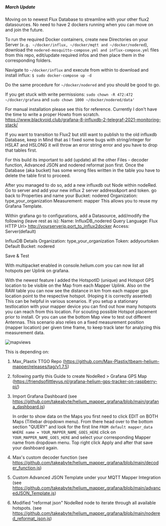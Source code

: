 ##### March Update #####
Moving on to newest Flux Database to streamline with your other flux2 datasources. No need to have 2 dockers running when you can move on and join the future. 

To run the required Docker containers, create new Directories on your Server (`e.g. ~/docker/influx, ~/docker/mqtt and ~/docker/nodered`), download the `nodered-mosquitto-compose.yml and influx-compose.yml` files from this repo, edit/update required infos and then place them in the corresponding folders. 

Navigate to `~/docker/influx` and execute from within to download and install influx:
`$ sudo docker-compose up -d`

Do the same procedure for `~/docker/nodered` and you should be good to go. 

If you get stuck with write permissions: `sudo chown -R 472:472 ~/docker/grafana` and `sudo chown 1000 ~/docker/nodered/data'`

For manual installation please see this for reference. Currently I don't have the time to write a proper Howto from scratch. 
https://www.blackvoid.club/grafana-8-influxdb-2-telegraf-2021-monitoring-stack/ 



If you want to transition to Flux2 but still want to publish to the old influxdb Database, keep in Mind that as I fixed some bugs with string/integer for HSLAT and HSLONG it will throw an error string error and you have to drop that tables first. 


For this build its important to add (update) all the other Files - decoder function, Advanced JSON and nodered reformat json first. 
Once the Database (aka bucket) has some wrong files written in the table you have to delete the table first to proceed.

After you managed to do so, add a new influxdb out Node within nodeRed. 
Go to server and add your new influx 2 server address&port and token. 
go back to Properties and 
name your Bucket: nodered 
Organization: type_your_organization 
Measurement: mapper 
This allows you to reuse my Grafana Template. 


Within grafana go to configurations, 
add a Datasource, add/modify the following (leave rest as is): 
Name: InfluxDB_nodered
Query Language: Flux
HTTP 
Url> http://yourserverip.port_to_influx2docker
Access: Server(default)

InfluxDB Details
Organization: type_your_organization
Token: addyourtoken
Default Bucket: nodered

Save & Test




With multipacket enabled in console.helium.com you can now list all hotspots per Uplink on grafana. 

With the newest feature I added the HotspotID (unique) and Hotspot GPS location to be visible on the Map from each Mapper Uplink.
Also on the RAW table you can now see the distance in km from each mapper gps location point to the respective hotspot. (Hoping it is correctly asserted)
This can be helpful in various scenarios. If you setup a stationary testlocation with your mapper device you can find out how many hotspots you can reach from this location. 
For scouting possible Hotspot placement prior to install. Or you can use the bottom Map view to test out different Antennas. This scenario also relies on a fixed measurement position (mapper location) per given time frame, to keep track later for analyzing this measurement data. 

![mapviews](https://user-images.githubusercontent.com/10709642/154382877-43e1f1f2-2ee9-417c-ac14-1ece6fe10218.png)


This is depending on: 
1) Max_Plastix TTGO Repo 
   (https://github.com/Max-Plastix/tbeam-helium-mapper/releases/tag/v1.7.5)

2) following partly this Guide to create NodeRed > Grafana GPS Map 
   (https://friendsoflittleyus.nl/grafana-helium-gps-tracker-on-raspberry-pi/) 

3) Import Grafana Dashboard 
   (see https://github.com/takeabyte/helium_mapper_grafana/blob/main/grafana_dashboard.js)
   
   In order to show data on the Maps you first need to click EDIT on BOTH Maps (Titlebar dropdown menu).
   From there head over to the bottom section "QUERY" and look for the first line
   `FROM default mapper_data WHERE name = YOUR_MAPPER_NAME_GOES_HERE`
   click on `YOUR_MAPPER_NAME_GOES_HERE` and select your corresponding Mapper name from dropdown menu. 
   Top right click Apply and after that save your dashboard again. 
   

3) Max's custom decoder function 
   (see https://github.com/takeabyte/helium_mapper_grafana/blob/main/decoder_function.js)

4) Custom Advanced JSON Template under your MQTT Mapper Integration 
   (see https://github.com/takeabyte/helium_mapper_grafana/blob/main/advancedJSON_Template.js)

5) Modified "reformat json" NodeRed node to iterate through all available hotspots. 
   (see https://github.com/takeabyte/helium_mapper_grafana/blob/main/nodered_reformat_json.js)
